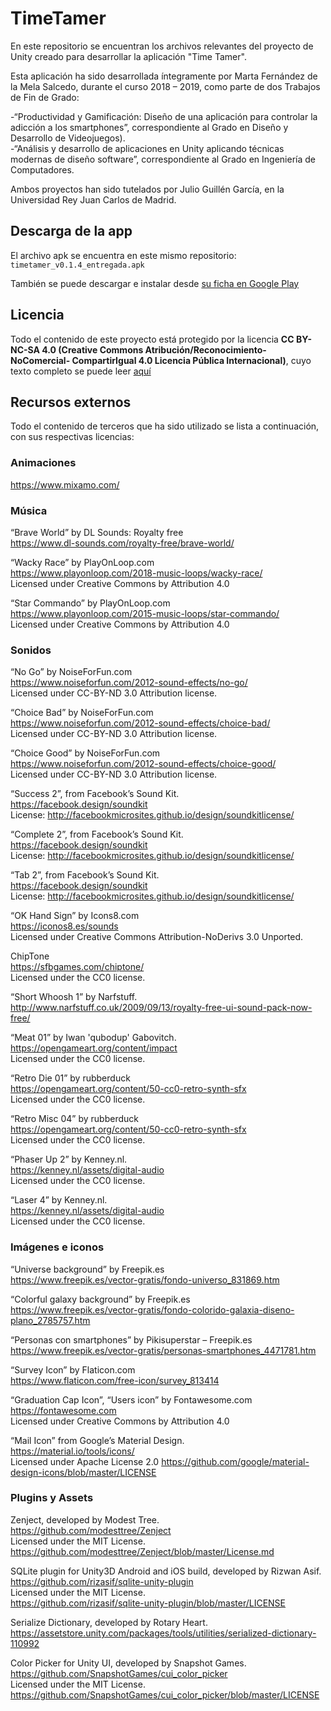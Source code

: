 # TimeTamer

En este repositorio se encuentran los archivos relevantes del proyecto de Unity creado para desarrollar la aplicación "Time Tamer".

Esta aplicación ha sido desarrollada íntegramente por Marta Fernández de la Mela Salcedo, durante el curso 2018 – 2019, como parte de dos Trabajos de Fin de Grado:

-“Productividad y Gamificación: Diseño de una aplicación para controlar la adicción a los smartphones”, correspondiente al Grado en Diseño y Desarrollo de Videojuegos).  
-“Análisis y desarrollo de aplicaciones en Unity aplicando técnicas modernas de diseño software”, correspondiente al Grado en Ingeniería de Computadores. 

Ambos proyectos han sido tutelados por Julio Guillén García, en la Universidad Rey Juan Carlos de Madrid.

## Descarga de la app

El archivo apk se encuentra en este mismo repositorio: `timetamer_v0.1.4_entregada.apk`

También se puede descargar e instalar desde [su ficha en Google Play](https://play.google.com/store/apps/details?id=com.MartaFMS.TimeTamer)

## Licencia

Todo el contenido de este proyecto está protegido por la licencia **CC BY-NC-SA 4.0 (Creative Commons Atribución/Reconocimiento-NoComercial-
CompartirIgual 4.0 Licencia Pública Internacional)**, cuyo texto completo se puede leer [aquí](https://creativecommons.org/licenses/by-nc-sa/4.0/legalcode.es)

## Recursos externos

Todo el contenido de terceros que ha sido utilizado se lista a continuación, con sus respectivas licencias:

### Animaciones
https://www.mixamo.com/

### Música

“Brave World” by DL Sounds: Royalty free  
https://www.dl-sounds.com/royalty-free/brave-world/

“Wacky Race” by PlayOnLoop.com  
https://www.playonloop.com/2018-music-loops/wacky-race/  
Licensed under Creative Commons by Attribution 4.0

“Star Commando” by PlayOnLoop.com  
https://www.playonloop.com/2015-music-loops/star-commando/  
Licensed under Creative Commons by Attribution 4.0

### Sonidos
 
“No Go” by NoiseForFun.com  
https://www.noiseforfun.com/2012-sound-effects/no-go/  
Licensed under CC-BY-ND 3.0 Attribution license.

“Choice Bad” by NoiseForFun.com  
https://www.noiseforfun.com/2012-sound-effects/choice-bad/  
Licensed under CC-BY-ND 3.0 Attribution license.

“Choice Good” by NoiseForFun.com  
https://www.noiseforfun.com/2012-sound-effects/choice-good/  
Licensed under CC-BY-ND 3.0 Attribution license.

“Success 2”, from Facebook’s Sound Kit.  
https://facebook.design/soundkit  
License: http://facebookmicrosites.github.io/design/soundkitlicense/

“Complete 2”, from Facebook’s Sound Kit.  
https://facebook.design/soundkit  
License: http://facebookmicrosites.github.io/design/soundkitlicense/

“Tab 2”, from Facebook’s Sound Kit.  
https://facebook.design/soundkit  
License: http://facebookmicrosites.github.io/design/soundkitlicense/

“OK Hand Sign” by Icons8.com  
https://iconos8.es/sounds  
Licensed under Creative Commons Attribution-NoDerivs 3.0 Unported.

ChipTone  
https://sfbgames.com/chiptone/  
Licensed under the CC0 license.

“Short Whoosh 1” by Narfstuff.  
http://www.narfstuff.co.uk/2009/09/13/royalty-free-ui-sound-pack-now-free/  

“Meat 01” by Iwan 'qubodup' Gabovitch.  
https://opengameart.org/content/impact  
Licensed under the CC0 license.

“Retro Die 01” by rubberduck  
https://opengameart.org/content/50-cc0-retro-synth-sfx  
Licensed under the CC0 license.

“Retro Misc 04” by rubberduck  
https://opengameart.org/content/50-cc0-retro-synth-sfx  
Licensed under the CC0 license.

“Phaser Up 2” by Kenney.nl.  
https://kenney.nl/assets/digital-audio  
Licensed under the CC0 license.

“Laser 4” by Kenney.nl.  
https://kenney.nl/assets/digital-audio  
Licensed under the CC0 license.

### Imágenes e iconos

“Universe background” by Freepik.es  
https://www.freepik.es/vector-gratis/fondo-universo_831869.htm

“Colorful galaxy background” by Freepik.es  
https://www.freepik.es/vector-gratis/fondo-colorido-galaxia-diseno-plano_2785757.htm

“Personas con smartphones” by Pikisuperstar – Freepik.es  
https://www.freepik.es/vector-gratis/personas-smartphones_4471781.htm

“Survey Icon” by Flaticon.com  
https://www.flaticon.com/free-icon/survey_813414

“Graduation Cap Icon”, “Users icon” by Fontawesome.com  
https://fontawesome.com  
Licensed under Creative Commons by Attribution 4.0

“Mail Icon” from Google’s Material Design.  
https://material.io/tools/icons/  
Licensed under Apache License 2.0
https://github.com/google/material-design-icons/blob/master/LICENSE

### Plugins y Assets

Zenject, developed by Modest Tree.  
https://github.com/modesttree/Zenject  
Licensed under the MIT License.  
https://github.com/modesttree/Zenject/blob/master/License.md

SQLite plugin for Unity3D Android and iOS build, developed by Rizwan Asif.  
https://github.com/rizasif/sqlite-unity-plugin  
Licensed under the MIT License.  
https://github.com/rizasif/sqlite-unity-plugin/blob/master/LICENSE

Serialize Dictionary, developed by Rotary Heart.  
https://assetstore.unity.com/packages/tools/utilities/serialized-dictionary-110992

Color Picker for Unity UI, developed by Snapshot Games.  
https://github.com/SnapshotGames/cui_color_picker  
Licensed under the MIT License.  
https://github.com/SnapshotGames/cui_color_picker/blob/master/LICENSE

